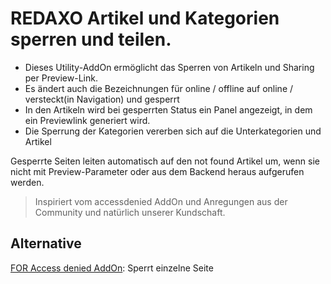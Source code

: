 # REDAXO Artikel und Kategorien sperren und teilen. 

- Dieses Utility-AddOn ermöglicht das Sperren von Artikeln und Sharing per Preview-Link. 
- Es ändert auch die Bezeichnungen für online / offline auf online / versteckt(in Navigation) und gesperrt
- In den Artikeln wird bei gesperrten Status ein Panel angezeigt, in dem ein Previewlink generiert wird. 
- Die Sperrung der Kategorien vererben sich auf die Unterkategorien und Artikel

Gesperrte Seiten leiten automatisch auf den not found Artikel um, wenn sie nicht mit Preview-Parameter oder aus dem Backend heraus aufgerufen werden. 

> Inspiriert vom accessdenied AddOn und Anregungen aus der Community und natürlich unserer Kundschaft.  

## Alternative 

[FOR Access denied AddOn](https://github.com/FriendsOfREDAXO/accessdenied): Sperrt einzelne Seite 

